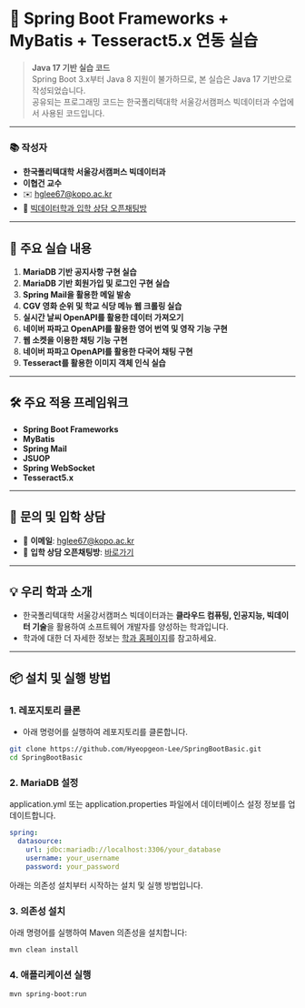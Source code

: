 # 🌱 Spring Boot Frameworks + MyBatis + Tesseract5.x 연동 실습

> **Java 17 기반 실습 코드**  
> Spring Boot 3.x부터 Java 8 지원이 불가하므로, 본 실습은 Java 17 기반으로 작성되었습니다.  
> 공유되는 프로그래밍 코드는 한국폴리텍대학 서울강서캠퍼스 빅데이터과 수업에서 사용된 코드입니다.

---

### 📚 **작성자**
- **한국폴리텍대학 서울강서캠퍼스 빅데이터과**  
- **이협건 교수**  
- ✉️ [hglee67@kopo.ac.kr](mailto:hglee67@kopo.ac.kr)  
- 🔗 [빅데이터학과 입학 상담 오픈채팅방](https://open.kakao.com/o/gEd0JIad)

---

## 🚀 주요 실습 내용

1. **MariaDB 기반 공지사항 구현 실습**
2. **MariaDB 기반 회원가입 및 로그인 구현 실습**
3. **Spring Mail을 활용한 메일 발송**
4. **CGV 영화 순위 및 학교 식당 메뉴 웹 크롤링 실습**
5. **실시간 날씨 OpenAPI를 활용한 데이터 가져오기**
6. **네이버 파파고 OpenAPI를 활용한 영어 번역 및 영작 기능 구현**
7. **웹 소켓을 이용한 채팅 기능 구현**
8. **네이버 파파고 OpenAPI를 활용한 다국어 채팅 구현**
9. **Tesseract를 활용한 이미지 객체 인식 실습**

---

## 🛠️ 주요 적용 프레임워크

- **Spring Boot Frameworks**
- **MyBatis**
- **Spring Mail**
- **JSUOP**
- **Spring WebSocket**
- **Tesseract5.x**

---

## 📩 문의 및 입학 상담

- 📧 **이메일**: [hglee67@kopo.ac.kr](mailto:hglee67@kopo.ac.kr)  
- 💬 **입학 상담 오픈채팅방**: [바로가기](https://open.kakao.com/o/gEd0JIad)

---

## 💡 **우리 학과 소개**
- 한국폴리텍대학 서울강서캠퍼스 빅데이터과는 **클라우드 컴퓨팅, 인공지능, 빅데이터 기술**을 활용하여 소프트웨어 개발자를 양성하는 학과입니다.  
- 학과에 대한 더 자세한 정보는 [학과 홈페이지](https://www.kopo.ac.kr/kangseo/content.do?menu=1547)를 참고하세요.

---

## 📦 **설치 및 실행 방법**

### 1. 레포지토리 클론
- 아래 명령어를 실행하여 레포지토리를 클론합니다.

```bash
git clone https://github.com/Hyeopgeon-Lee/SpringBootBasic.git
cd SpringBootBasic
```

### 2. MariaDB 설정
application.yml 또는 application.properties 파일에서 데이터베이스 설정 정보를 업데이트합니다.

```yaml
spring:
  datasource:
    url: jdbc:mariadb://localhost:3306/your_database
    username: your_username
    password: your_password
```

아래는 의존성 설치부터 시작하는 설치 및 실행 방법입니다.

### 3. 의존성 설치
아래 명령어를 실행하여 Maven 의존성을 설치합니다:
```bash
mvn clean install
```

### 4. 애플리케이션 실행
```bash
mvn spring-boot:run
```
